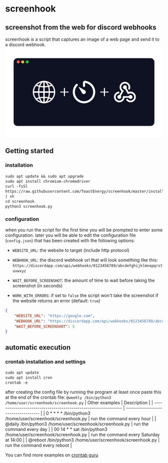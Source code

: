 # screenhook
## screenshot from the web for discord webhooks
screenhook is a script that captures an image of a web page and send it to a discord webhook.
![Banner](https://github.com/ToastEnergy/screenhook/blob/master/banner.png)
## Getting started
### installation
```
sudo apt update && sudo apt upgrade
sudo apt install chromium-chromedriver
curl -fsSl https://raw.githubusercontent.com/ToastEnergy/screenhook/master/install.sh | sh
cd screenhook
python3 screenhook.py
```
### configuration
when you run the script for the first time you will be prompted to enter some configuration.
later you will be able to edit the configuration file (`config.json`) that has been created with the following options:
- `WEBSITE_URL`: the website to target (include http protocol)


- `WEBHOOK_URL`: the discord webhook url that will look something like this: `https://discordapp.com/api/webhooks/0123456789/abcdefghijklmnopqrstuvwxyz`

- `WAIT_BEFORE_SCREENSHOT`: the amount of time to wait before taking the screenshot (in seconds)

- `WORK_WITH_ERRORS`: if set to `false` the script won't take the screenshot if the website returns an error (default: `true`)

```json
{
    "WEBSITE_URL": "https://google.com",
    "WEBHOOK_URL": "https://discordapp.com/api/webhooks/0123456789/abcdefghijklmnopqrstuvwxyz",
    "WAIT_BEFORE_SCREENSHOT": 5
}
```
## automatic execution
### crontab installation and settings
```
sudo apt update
sudo apt install cron
crontab -e
```
after creating the config file by running the program at least once paste this at the end of the crontab file: `@weekly /bin/python3 /home/user/screenhook/screenhook.py`
| Other examples                                                    | Description                         |
| -------------------------------------------------------------- | ----------------------------------- |
| 0 * * * * /bin/python3 /home/user/screenhook/screenhook.py | run the command every hour |
| @daily /bin/python3 /home/user/screenhook/screenhook.py | run the command every day |
| 00 14 * * sat /bin/python3 /home/user/screenhook/screenhook.py | run the command every Saturday at 14:00 |
| @reboot /bin/python3 /home/user/screenhook/screenhook.py | run the command every reboot |

You can find more examples on [crontab guru](https://crontab.guru/)

